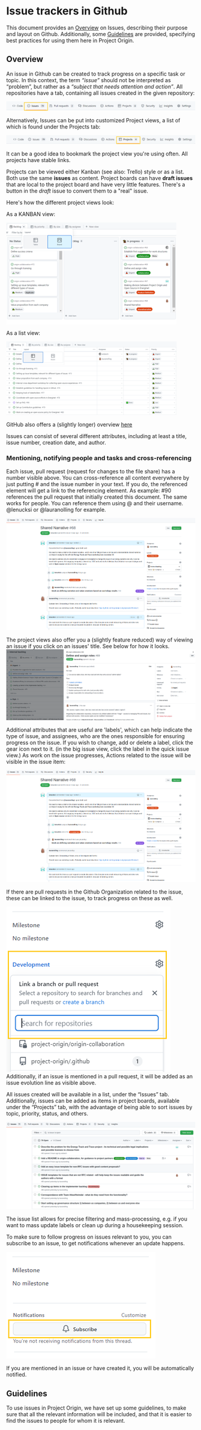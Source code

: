 # Issue trackers in Github
This document provides an [Overview](#overview) on Issues, describing their purpose and layout on Github. Additionally, some [Guidelines](#guidelines) are provided, specifying best practices for using them here in Project Origin.  

## Overview
An issue in Github can be created to track progress on a specific task or topic. 
In this context, the term _“issue”_ should not be interpreted as “problem”, but rather as a _“subject that needs attention and action”_. 
All repositories have a tab, containing all issues created in the given repository:


![Issues tab](issues.png)

Alternatively, Issues can be put into customized Project views, a list of which is found under the Projects tab:

![issues tab](projects.png)

It can be a good idea to bookmark the project view you're using often. All projects have stable links.


Projects can be viewed either Kanban (see also: Trello) style or as a list.
Both use the same **issues** as content.
Project boards can have **draft issues** that are local to the project board and have very little features. 
There's a button in the _draft_ issue to convert them to a "real" issue.

Here's how the different project views look:

As a KANBAN view:

<img src="kanban-view.png" width="90%" align="center" />

As a list view:

<img src="list-view.png" width="90%" />

GitHub also offers a (slightly longer) overview [here](https://docs.github.com/en/issues/planning-and-tracking-with-projects/learning-about-projects) 

Issues can consist of several different attributes, including at least a title, issue number, creation date, and author.
### Mentioning, notifying people and tasks and cross-referencing
Each issue, pull request (request for changes to the file share) has a number visible above. 
You can cross-reference all content everywhere by just putting # and the issue number in your text. 
If you do, the referenced element will get a link to the referencing element. 
As example: #90 references the pull request that initially created this document. 
The same works for people. 
You can reference them using @ and their username. @lenucksi or @lauranolling for example.

![issues tab](issues-biggerindividualview.png)

The project views also offer you a (slightly feature reduced) way of viewing an issue if you click on an issues' title. 
See below for how it looks.
![issues tab](projects-list-inline-issueview.png)

Additional attributes that are useful are 'labels', which can help indicate the type of issue, and assignees, who are the ones responsible for ensuring progress on the issue.
If you wish to change, add or delete a label, click the gear icon next to it. 
(in the big issue view, click the label in the quick issue view.) 
As work on the issue progresses, Actions related to the issue will be visible in the issue item:

![issues tab](issues-biggerindividualview.png)

If there are pull requests in the Github Organization related to the issue, these can be linked to the issue, to track progress on these as well. 

![Issue example](link-to-pr.png)
Additionally, if an issue is mentioned in a pull request, it will be added as an issue evolution line as visible above.


All issues created will be available in a list, under the “Issues” tab. Additionally, issues can be added as items in project boards, available under the “Projects” tab, with the advantage of being able to sort issues by topic, priority, status, and others. 

![issues tab](issues-list.png)

The issue list allows for precise filtering and mass-processing, e.g. if you want to mass update labels or clean up during a housekeeping session.

To make sure to follow progress on issues relevant to you, you can subscribe to an issue, to get notifications whenever an update happens. 

![Subscribe to notifications](subscribe.png)

If you are mentioned in an issue or have created it, you will be automatically notified.


## Guidelines

To use issues in Project Origin, we have set up some guidelines, to make sure that all the relevant information will be included, and that it is easier to find the issues to people for whom it is relevant.
